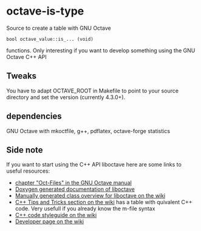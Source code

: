 # octave-is-type

Source to create a table with GNU Octave

    bool octave_value::is_... (void)

functions. Only interesting if you want to develop something using the GNU Octave C++ API

## Tweaks

You have to adapt OCTAVE_ROOT in Makefile to point to your source directory
and set the version (currently 4.3.0+).

## dependencies

GNU Octave with mkoctfile, g++, pdflatex, octave-forge statistics

## Side note

If you want to start using the C++ API liboctave here are some links to useful resources:

* [chapter "Oct-Files" in the GNU Octave manual](https://www.gnu.org/software/octave/doc/interpreter/Oct_002dFiles.html#Oct_002dFiles)
* [Doxygen generated documentation of liboctave](http://wiki.octave.org/Doxygen)
* [Manually generated class overview for liboctave on the wiki](http://wiki.octave.org/Project_liboctave_4.2)
* [C++ Tips and Tricks section on the wiki](http://wiki.octave.org/Tips_and_tricks#C.2B.2B) has a table with quivalent C++ code. Very usefull if you already know the m-file syntax
* [C++ code styleguide on the wiki](http://wiki.octave.org/C%2B%2B_style_guide)
* [Developer page on the wiki](http://wiki.octave.org/Developers)
